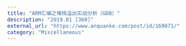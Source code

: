 ```yaml
---
title: "ARM汇编之堆栈溢出实战分析（GDB）"
description: "2019.01 [360]"
external_url: "https://www.anquanke.com/post/id/169071/"
category: "Miscellaneous"
---
```


